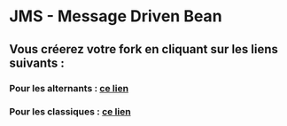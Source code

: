 # JMS - Message Driven Bean
## Vous créerez votre fork en cliquant sur les liens suivants :
### Pour les alternants : <a href='https://classroom.github.com/a/VwcbQ6F9'>ce lien</a>
### Pour les classiques : <a href='https://classroom.github.com/a/HzPLX2-l'>ce lien</a>
